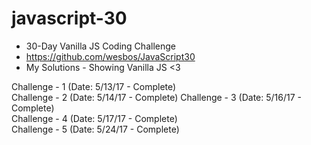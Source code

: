 # javascript-30

* 30-Day Vanilla JS Coding Challenge
* https://github.com/wesbos/JavaScript30
* My Solutions - Showing Vanilla JS <3

Challenge - 1 (Date: 5/13/17 - Complete)  
Challenge - 2 (Date: 5/14/17 - Complete)
Challenge - 3 (Date: 5/16/17 - Complete)  
Challenge - 4 (Date: 5/17/17 - Complete)  
Challenge - 5 (Date: 5/24/17 - Complete)  

